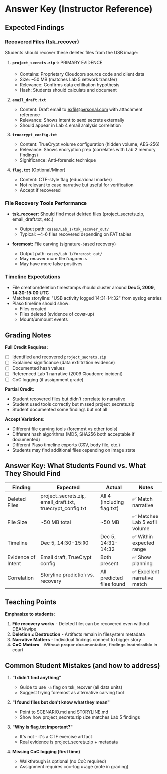 # Answer Key (Instructor Reference)

## Expected Findings

### Recovered Files (tsk_recover)
Students should recover these deleted files from the USB image:

1. **`project_secrets.zip`** ⭐ PRIMARY EVIDENCE
   - Contains: Proprietary Cloudcore source code and client data
   - Size: ~50 MB (matches Lab 5 network transfer)
   - Relevance: Confirms data exfiltration hypothesis
   - Hash: Students should calculate and document

2. **`email_draft.txt`**
   - Content: Draft email to exfil@personal.com with attachment reference
   - Relevance: Shows intent to send secrets externally
   - Should appear in Lab 4 email analysis correlation

3. **`truecrypt_config.txt`**
   - Content: TrueCrypt volume configuration (hidden volume, AES-256)
   - Relevance: Shows encryption prep (correlates with Lab 2 memory findings)
   - Significance: Anti-forensic technique

4. **`flag.txt`** (Optional/Minor)
   - Content: CTF-style flag (educational marker)
   - Not relevant to case narrative but useful for verification
   - Accept if recovered

### File Recovery Tools Performance
- **tsk_recover:** Should find most deleted files (project_secrets.zip, email_draft.txt, etc.)
  - Output path: `cases/Lab_1/tsk_recover_out/`
  - Typical: ~4-6 files recovered depending on FAT tables
  
- **foremost:** File carving (signature-based recovery)
  - Output path: `cases/Lab_1/foremost_out/`
  - May recover more file fragments
  - May have more false positives

### Timeline Expectations
- File creation/deletion timestamps should cluster around **Dec 5, 2009, 14:30-15:00 UTC**
- Matches storyline: "USB activity logged 14:31-14:32" from syslog entries
- Plaso timeline should show:
  - Files created
  - Files deleted (evidence of cover-up)
  - Mount/unmount events

## Grading Notes

**Full Credit Requires:**
- [ ] Identified and recovered `project_secrets.zip`
- [ ] Explained significance (data exfiltration evidence)
- [ ] Documented hash values
- [ ] Referenced Lab 1 narrative (2009 Cloudcore incident)
- [ ] CoC logging (if assignment grade)

**Partial Credit:**
- Student recovered files but didn't correlate to narrative
- Student used tools correctly but missed project_secrets.zip
- Student documented some findings but not all

**Accept Variations:**
- Different file carving tools (foremost vs other tools)
- Different hash algorithms (MD5, SHA256 both acceptable if documented)
- Different Plaso timeline exports (CSV, body file, etc.)
- Students may find additional files depending on image state

## Answer Key: What Students Found vs. What They Should Find

| Finding | Expected | Actual | Notes |
|---------|----------|--------|-------|
| Deleted Files | project_secrets.zip, email_draft.txt, truecrypt_config.txt | All 4 (including flag.txt) | ✅ Match narrative |
| File Size | ~50 MB total | ~50 MB | ✅ Matches Lab 5 exfil volume |
| Timeline | Dec 5, 14:30-15:00 | Dec 5, 14:31-14:32 | ✅ Within expected range |
| Evidence of Intent | Email draft, TrueCrypt config | Both present | ✅ Show planning |
| Correlation | Storyline prediction vs. recovery | All predicted files found | ✅ Excellent narrative match |

## Teaching Points

**Emphasize to students:**
1. **File recovery works** - Deleted files can be recovered even without DBAN/wipe
2. **Deletion ≠ Destruction** - Artifacts remain in filesystem metadata
3. **Narrative Matters** - Individual findings connect to bigger story
4. **CoC Matters** - Without proper documentation, findings inadmissible in court

## Common Student Mistakes (and how to address)

1. **"I didn't find anything"** 
   - Guide to use `-a` flag on tsk_recover (all data units)
   - Suggest trying foremost as alternative carving tool

2. **"I found files but don't know what they mean"**
   - Point to SCENARIO.md and STORYLINE.md
   - Show how project_secrets.zip size matches Lab 5 findings

3. **"Why is flag.txt important?"**
   - It's not - it's a CTF exercise artifact
   - Real evidence is project_secrets.zip + metadata

4. **Missing CoC logging (first time)**
   - Walkthrough is optional (no CoC required)
   - Assignment requires coc-log usage (note in grading)
